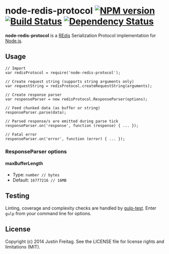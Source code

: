 # node-redis-protocol [![NPM version][npm-image]][npm-url] [![Build Status][travis-image]][travis-url] [![Dependency Status][depstat-image]][depstat-url]

**node-redis-protocol** is a [REdis][redis] Serialization Protocol
implementation for [Node.js][nodejs].

## Usage

    // Import
    var redisProtocol = require('node-redis-protocol');

    // Create request string (supports string arguments only)
    var requestString = redisProtocol.createRequestString(arguments);

    // Create response parser
    var responseParser = new redisProtocol.ResponseParser(options);

    // Feed chunked data (as buffer or string)
    responseParser.parse(data);

    // Parsed response/s are emitted during parse tick
    responseParser.on('response', function (response) { ... });

    // Fatal error
    responseParser.on('error', function (error) { ... });

### ResponseParser options

#### maxBufferLength

- Type: `number // bytes`
- Default: `16777216 // 16MB`

## Testing

Linting, coverage and complexity checks are handled by [gulp-test][gulp-test].
Enter `gulp` from your command line for options.

## License

Copyright (c) 2014 Justin Freitag. See the LICENSE file for license rights and
limitations (MIT).

[npm-url]: https://npmjs.org/package/node-redis-protocol
[npm-image]: https://badge.fury.io/js/node-redis-protocol.png

[travis-url]: http://travis-ci.org/justinfreitag/node-redis-protocol
[travis-image]: https://travis-ci.org/justinfreitag/node-redis-protocol.png?branch=master

[depstat-url]: https://david-dm.org/justinfreitag/node-redis-protocol
[depstat-image]: https://david-dm.org/justinfreitag/node-redis-protocol.png

[redis]: http://redis.io
[nodejs]: http://nodejs.org
[gulp-test]: https://github.com/justinfreitag/gulp-test

